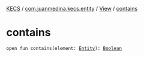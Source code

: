 [KECS](../../index.md) / [com.juanmedina.kecs.entity](../index.md) / [View](index.md) / [contains](./contains.md)

# contains

`open fun contains(element: `[`Entity`](../-entity/index.md)`): `[`Boolean`](https://kotlinlang.org/api/latest/jvm/stdlib/kotlin/-boolean/index.html)